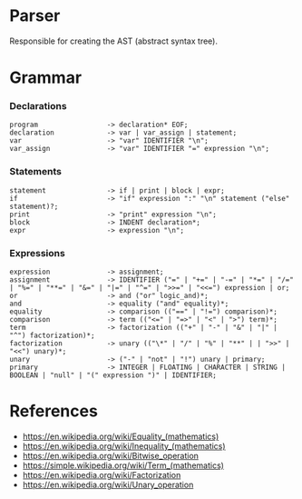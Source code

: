 # Parser
Responsible for creating the AST (abstract syntax tree).

# Grammar

### Declarations
```
program                 -> declaration* EOF;
declaration             -> var | var_assign | statement;
var                     -> "var" IDENTIFIER "\n";
var_assign              -> "var" IDENTIFIER "=" expression "\n";
```

### Statements
```
statement               -> if | print | block | expr;
if                      -> "if" expression ":" "\n" statement ("else" statement)?;
print                   -> "print" expression "\n";
block                   -> INDENT declaration*;
expr                    -> expression "\n";
```

### Expressions
```
expression              -> assignment;
assignment              -> IDENTIFIER ("=" | "+=" | "-=" | "*=" | "/=" | "%=" | "**=" | "&=" | "|=" | "^=" | ">>=" | "<<=") expression | or;
or                      -> and ("or" logic_and)*;
and                     -> equality ("and" equality)*;
equality                -> comparison (("==" | "!=") comparison)*;
comparison              -> term (("<=" | "=>" | "<" | ">") term)*;
term                    -> factorization (("+" | "-" | "&" | "|" | "^") factorization)*;
factorization           -> unary (("\*" | "/" | "%" | "**" | | ">>" | "<<") unary)*;
unary                   -> ("-" | "not" | "!") unary | primary;
primary                 -> INTEGER | FLOATING | CHARACTER | STRING | BOOLEAN | "null" | "(" expression ")" | IDENTIFIER;
```

# References
- https://en.wikipedia.org/wiki/Equality_(mathematics)
- https://en.wikipedia.org/wiki/Inequality_(mathematics)
- https://en.wikipedia.org/wiki/Bitwise_operation
- https://simple.wikipedia.org/wiki/Term_(mathematics)
- https://en.wikipedia.org/wiki/Factorization
- https://en.wikipedia.org/wiki/Unary_operation